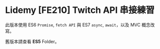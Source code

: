 # Lidemy [FE210] Twitch API 串接練習

此版本使用 ES6 `Promise`, `fetch API` 與 ES7 `async`, `await`，以及 MVC 概念改寫。

舊版本請查看 **ES5** Folder。

